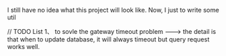 I still have no idea what this project will look like.
Now, I just to write some util


// TODO List
1、 to sovle the gateway timeout problem ---> the detail is that when to update database,
it will always timeout but query request works well.